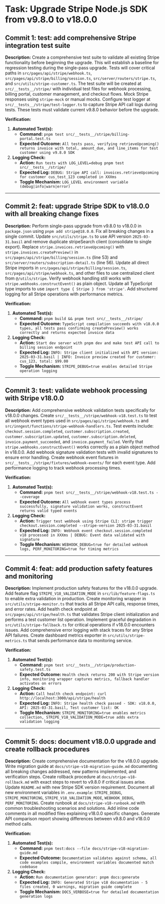 # Task: Upgrade Stripe Node.js SDK from v9.8.0 to v18.0.0

## Commit 1: test: add comprehensive Stripe integration test suite

**Description:**
Create a comprehensive test suite to validate all existing Stripe functionality before beginning the upgrade. This will establish a baseline for regression testing during the single-pass upgrade. Tests will cover critical paths in `src/pages/api/stripe/webhook.ts`, `src/pages/api/stripe/billing/session.ts`, `src/server/routers/stripe.ts`, and `src/utils/stripe-customer.ts`. The test suite will be created at `src/__tests__/stripe/` with individual test files for webhook processing, billing portal, customer management, and checkout flows. Mock Stripe responses using `stripe-mock` or manual mocks. Configure test logger at `src/__tests__/stripe/test-logger.ts` to capture Stripe API call logs during tests. These tests must validate current v9.8.0 behavior before the upgrade.

**Verification:**

1. **Automated Test(s):**
   - **Command:** `pnpm test src/__tests__/stripe/billing-portal.test.ts`
   - **Expected Outcome:** `All tests pass, verifying retrieveUpcoming() returns invoice with total, amount_due, and line_items for test customer using v9.8.0 SDK`
2. **Logging Check:**
   - **Action:** `Run tests with LOG_LEVEL=debug pnpm test src/__tests__/stripe/`
   - **Expected Log:** `DEBUG: Stripe API call: invoices.retrieveUpcoming for customer cus_test_123 completed in XXXms`
   - **Toggle Mechanism:** `LOG_LEVEL environment variable (debug|info|warn|error)`

---

## Commit 2: feat: upgrade Stripe SDK to v18.0.0 with all breaking change fixes

**Description:**
Perform single-pass upgrade from v9.8.0 to v18.0.0 in `package.json` using `pnpm add stripe@18.0.0`. Fix all breaking changes in a single commit. Update `src/utils/stripe.ts` to use API version `2025-03-31.basil` and remove duplicate stripeSearch client (consolidate to single export). Replace `stripe.invoices.retrieveUpcoming()` with `stripe.invoices.createPreview()` in `src/pages/api/stripe/billing/session.ts` (line 53) and `src/server/routers/subscription-detail.ts` (line 56). Update all direct Stripe imports in `src/pages/api/stripe/billing/session.ts`, `src/pages/api/stripe/webhook.ts`, and other files to use centralized client from `@/utils/stripe`. Verify webhook handling still works with `stripe.webhooks.constructEvent()` as plain object. Update all TypeScript type imports to use `import type { Stripe } from 'stripe'`. Add structured logging for all Stripe operations with performance metrics.

**Verification:**

1. **Automated Test(s):**
   - **Command:** `pnpm build && pnpm test src/__tests__/stripe/`
   - **Expected Outcome:** `TypeScript compilation succeeds with v18.0.0 types, all tests pass confirming createPreview() works correctly and returns expected invoice data`
2. **Logging Check:**
   - **Action:** `Start dev server with pnpm dev and make test API call to billing session endpoint`
   - **Expected Log:** `INFO: Stripe client initialized with API version: 2025-03-31.basil | INFO: Invoice preview created for customer: cus_123, total: $99.00`
   - **Toggle Mechanism:** `STRIPE_DEBUG=true enables detailed Stripe operation logging`

---

## Commit 3: test: validate webhook processing with Stripe v18.0.0

**Description:**
Add comprehensive webhook validation tests specifically for v18.0.0 changes. Create `src/__tests__/stripe/webhook-v18.test.ts` to test all webhook event types used in `src/pages/api/stripe/webhook.ts` and `src/inngest/functions/stripe-webhook-handlers.ts`. Test events include: `checkout.session.completed`, `customer.subscription.created`, `customer.subscription.updated`, `customer.subscription.deleted`, `invoice.payment_succeeded`, and `invoice.payment_failed`. Verify that `stripe.webhooks.constructEvent()` works correctly as a plain object method in v18.0.0. Add webhook signature validation tests with invalid signatures to ensure error handling. Create webhook event fixtures in `src/__tests__/stripe/fixtures/webhook-events/` for each event type. Add performance logging to track webhook processing times.

**Verification:**

1. **Automated Test(s):**
   - **Command:** `pnpm test src/__tests__/stripe/webhook-v18.test.ts --coverage`
   - **Expected Outcome:** `All webhook event types process successfully, signature validation works, constructEvent returns valid typed events`
2. **Logging Check:**
   - **Action:** `Trigger test webhook using Stripe CLI: stripe trigger checkout.session.completed --stripe-version 2025-03-31.basil`
   - **Expected Log:** `INFO: Webhook event checkout.session.completed v18 processed in XXXms | DEBUG: Event data validated with signature`
   - **Toggle Mechanism:** `WEBHOOK_DEBUG=true for detailed webhook logs, PERF_MONITORING=true for timing metrics`

---

## Commit 4: feat: add production safety features and monitoring

**Description:**
Implement production safety features for the v18.0.0 upgrade. Add feature flag `STRIPE_V18_VALIDATION_MODE` in `src/lib/feature-flags.ts` to enable extra validation in production. Create monitoring wrapper in `src/utils/stripe-monitor.ts` that tracks all Stripe API calls, response times, and error rates. Add health check endpoint at `src/pages/api/stripe/health.ts` that validates Stripe client initialization and performs a test customer list operation. Implement graceful degradation in `src/utils/stripe-fallback.ts` for critical operations if v18.0.0 encounters issues. Add comprehensive error logging with stack traces for any Stripe API failures. Create dashboard metrics exporter in `src/utils/stripe-metrics.ts` that sends performance data to monitoring service.

**Verification:**

1. **Automated Test(s):**
   - **Command:** `pnpm test src/__tests__/stripe/production-safety.test.ts`
   - **Expected Outcome:** `Health check returns 200 with Stripe version info, monitoring wrapper captures metrics, fallback handler activates on errors`
2. **Logging Check:**
   - **Action:** `Call health check endpoint: curl http://localhost:3000/api/stripe/health`
   - **Expected Log:** `INFO: Stripe health check passed - SDK: v18.0.0, API: 2025-03-31.basil, Test customer list: OK`
   - **Toggle Mechanism:** `STRIPE_MONITORING=true enables metrics collection, STRIPE_V18_VALIDATION_MODE=true adds extra validation logging`

---

## Commit 5: docs: document v18.0.0 upgrade and create rollback procedures

**Description:**
Create comprehensive documentation for the v18.0.0 upgrade. Write migration guide at `docs/stripe-v18-migration-guide.md` documenting all breaking changes addressed, new patterns implemented, and verification steps. Create rollback procedure at `docs/stripe-v18-rollback.md` with exact steps to revert to v9.8.0 if critical issues arise. Update `README.md` with new Stripe SDK version requirement. Document all new environment variables in `.env.example`: `STRIPE_DEBUG`, `STRIPE_MONITORING`, `STRIPE_V18_VALIDATION_MODE`, `WEBHOOK_DEBUG`, `PERF_MONITORING`. Create runbook at `docs/stripe-v18-runbook.md` with common troubleshooting scenarios and solutions. Add inline code comments in all modified files explaining v18.0.0 specific changes. Generate API comparison report showing differences between v9.8.0 and v18.0.0 method calls.

**Verification:**

1. **Automated Test(s):**
   - **Command:** `pnpm test:docs --file docs/stripe-v18-migration-guide.md`
   - **Expected Outcome:** `Documentation validates against schema, all code examples compile, environment variables documented match codebase`
2. **Logging Check:**
   - **Action:** `Run documentation generator: pnpm docs:generate`
   - **Expected Log:** `INFO: Generated Stripe v18 documentation - 5 files created, 0 warnings, migration guide complete`
   - **Toggle Mechanism:** `DOCS_VERBOSE=true for detailed documentation generation logs`
